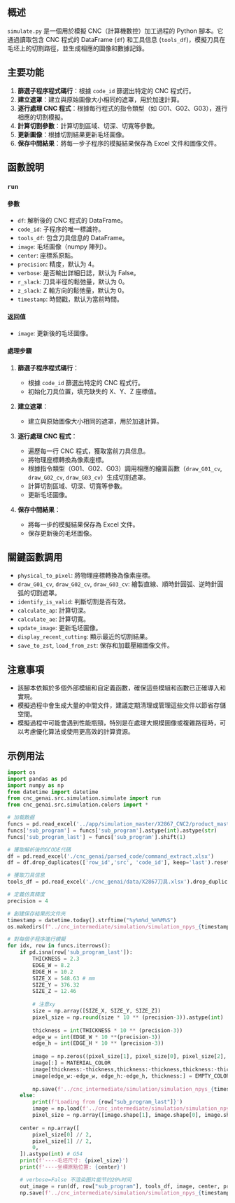 ## 概述
`simulate.py` 是一個用於模擬 CNC（計算機數控）加工過程的 Python 腳本。它通過讀取包含 CNC 程式的 DataFrame (`df`) 和工具信息 (`tools_df`)，模擬刀具在毛坯上的切割路徑，並生成相應的圖像和數據記錄。

## 主要功能
1. **篩選子程序程式碼行**：根據 `code_id` 篩選出特定的 CNC 程式行。
2. **建立遮罩**：建立與原始圖像大小相同的遮罩，用於加速計算。
3. **逐行處理 CNC 程式**：根據每行程式的指令類型（如 G01、G02、G03），進行相應的切割模擬。
4. **計算切割參數**：計算切割區域、切深、切寬等參數。
5. **更新圖像**：根據切割結果更新毛坯圖像。
6. **保存中間結果**：將每一步子程序的模擬結果保存為 Excel 文件和圖像文件。

## 函數說明
### `run`
#### 參數
- `df`: 解析後的 CNC 程式的 DataFrame。
- `code_id`: 子程序的唯一標識符。
- `tools_df`: 包含刀具信息的 DataFrame。
- `image`: 毛坯圖像（numpy 陣列）。
- `center`: 座標系原點。
- `precision`: 精度，默认为 4。
- `verbose`: 是否輸出詳細日誌，默认为 False。
- `r_slack`: 刀具半徑的鬆弛量，默认为 0。
- `z_slack`: Z 軸方向的鬆弛量，默认为 0。
- `timestamp`: 時間戳，默认为當前時間。

#### 返回值
- `image`: 更新後的毛坯圖像。

#### 處理步驟
1. **篩選子程序程式碼行**：
   - 根據 `code_id` 篩選出特定的 CNC 程式行。
   - 初始化刀具位置，填充缺失的 X、Y、Z 座標值。

2. **建立遮罩**：
   - 建立與原始圖像大小相同的遮罩，用於加速計算。

3. **逐行處理 CNC 程式**：
   - 遍歷每一行 CNC 程式，獲取當前刀具信息。
   - 將物理座標轉換為像素座標。
   - 根據指令類型（G01、G02、G03）調用相應的繪圖函數（`draw_G01_cv`, `draw_G02_cv`, `draw_G03_cv`）生成切割遮罩。
   - 計算切割區域、切深、切寬等參數。
   - 更新毛坯圖像。

4. **保存中間結果**：
   - 將每一步的模擬結果保存為 Excel 文件。
   - 保存更新後的毛坯圖像。

## 關鍵函數調用
- `physical_to_pixel`: 將物理座標轉換為像素座標。
- `draw_G01_cv`, `draw_G02_cv`, `draw_G03_cv`: 繪製直線、順時針圓弧、逆時針圓弧的切割遮罩。
- `identify_is_valid`: 判斷切割是否有效。
- `calculate_ap`: 計算切深。
- `calculate_ae`: 計算切寬。
- `update_image`: 更新毛坯圖像。
- `display_recent_cutting`: 顯示最近的切割結果。
- `save_to_zst`, `load_from_zst`: 保存和加載壓縮圖像文件。

## 注意事項
- 該腳本依賴於多個外部模組和自定義函數，確保這些模組和函數已正確導入和實現。
- 模擬過程中會生成大量的中間文件，建議定期清理或管理這些文件以節省存儲空間。
- 模擬過程中可能會遇到性能瓶頸，特別是在處理大規模圖像或複雜路徑時，可以考慮優化算法或使用更高效的計算資源。

## 示例用法
```python
import os
import pandas as pd
import numpy as np
from datetime import datetime
from cnc_genai.src.simulation.simulate import run
from cnc_genai.src.simulation.colors import *

# 加载数据
funcs = pd.read_excel('../app/simulation_master/X2867_CNC2/product_master.xlsx')
funcs['sub_program'] = funcs['sub_program'].astype(int).astype(str)
funcs['sub_program_last'] = funcs['sub_program'].shift(1)

# 獲取解析後的GCODE代碼
df = pd.read_excel('./cnc_genai/parsed_code/command_extract.xlsx')
df = df.drop_duplicates(['row_id','src', 'code_id'], keep='last').reset_index()

# 獲取刀具信息
tools_df = pd.read_excel('./cnc_genai/data/X2867刀具.xlsx').drop_duplicates(['刀號','規格型號'])

# 定義仿真精度
precision = 4

# 創建保存結果的文件夾
timestamp = datetime.today().strftime("%y%m%d_%H%M%S")
os.makedirs(f"../cnc_intermediate/simulation/simulation_npys_{timestamp}", exist_ok=True)

# 對每個子程序進行模擬 
for idx, row in funcs.iterrows():
    if pd.isna(row['sub_program_last']):
        THICKNESS = 2.3 
        EDGE_W = 8.2 
        EDGE_H = 10.2
        SIZE_X = 548.63 # mm
        SIZE_Y = 376.32
        SIZE_Z = 12.46
    
        # 注意xy
        size = np.array([SIZE_X, SIZE_Y, SIZE_Z])
        pixel_size = np.round(size * 10 ** (precision-3)).astype(int)
    
        thickness = int(THICKNESS * 10 ** (precision-3))
        edge_w = int(EDGE_W * 10 **(precision-3))
        edge_h = int(EDGE_H * 10 ** (precision-3))
    
        image = np.zeros((pixel_size[1], pixel_size[0], pixel_size[2], 3), np.uint8)
        image[:] = MATERIAL_COLOR
        image[thickness:-thickness,thickness:-thickness,thickness:-thickness] = EMPTY_COLOR
        image[edge_w:-edge_w, edge_h:-edge_h, thickness:] = EMPTY_COLOR
        
        np.save(f'../cnc_intermediate/simulation/simulation_npys_{timestamp}/{row["sub_program"]}_input_precision={precision}.npy', image)
    else:
        print(f'Loading from {row["sub_program_last"]}')
        image = np.load(f'../cnc_intermediate/simulation/simulation_npys_{timestamp}/{row["sub_program_last"]}_output_precision={precision}.npy')
        pixel_size = np.array([image.shape[1], image.shape[0], image.shape[2]]).astype(int)
        
    center = np.array([
        pixel_size[0] // 2,
        pixel_size[1] // 2,
        0,
    ]).astype(int) # G54
    print(f'----毛坯尺寸: {pixel_size}')
    print(f'----坐標原點位置: {center}')

    # verbose=False 不渲染图片能节约20%时间
    out_image = run(df, row["sub_program"], tools_df, image, center, precision=4, verbose=False, r_slack=1, z_slack=1, timestamp=timestamp)
    np.save(f'../cnc_intermediate/simulation/simulation_npys_{timestamp}/{row["sub_program"]}_output_precision={precision}.npy', out_image)
 ```